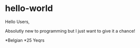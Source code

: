 # hello-world

Hello Users,

Absolutly new to programming but I just want to give it a chance! 

*Belgian
*25 Yeqrs 
